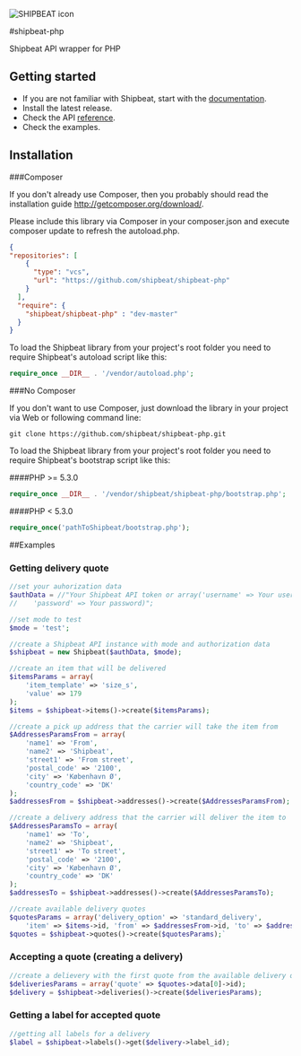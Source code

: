 ![SHIPBEAT icon](https://static1.squarespace.com/static/52629d5fe4b04f55904b46d6/t/52bbfc8ce4b0a450b451aa45/1410803511760/)

#shipbeat-php

Shipbeat API wrapper for PHP


## Getting started

- If you are not familiar with Shipbeat, start with the [documentation](http://shipbeat.com/#benefits).
- Install the latest release.
- Check the API [reference](http://docs.shipbeat.com/).
- Check the examples.


## Installation

###Composer

If you don't already use Composer, then you probably should read the installation guide http://getcomposer.org/download/.

Please include this library via Composer in your composer.json and execute composer update to refresh the autoload.php.

```json
{
"repositories": [
    {
      "type": "vcs",
      "url": "https://github.com/shipbeat/shipbeat-php"
    }
  ],
  "require": {
    "shipbeat/shipbeat-php" : "dev-master"
  }
}
```

To load the Shipbeat library from your project's root folder you need to require Shipbeat's autoload script like this:
```php
require_once __DIR__ . '/vendor/autoload.php';
```


###No Composer

If you don't want to use Composer, just download the library in your project via Web or following command line:

`git clone https://github.com/shipbeat/shipbeat-php.git`


To load the Shipbeat library from your project's root folder you need to require Shipbeat's bootstrap script like this:

####PHP >= 5.3.0

```php
require_once __DIR__ . '/vendor/shipbeat/shipbeat-php/bootstrap.php';
```

####PHP < 5.3.0

```php
require_once('pathToShipbeat/bootstrap.php');
```

##Examples

### Getting delivery quote

```php
//set your auhorization data
$authData = //"Your Shipbeat API token or array('username' => Your username,
//    'password' => Your password)";

//set mode to test
$mode = 'test';

//create a Shipbeat API instance with mode and authorization data
$shipbeat = new Shipbeat($authData, $mode);

//create an item that will be delivered
$itemsParams = array(
    'item_template' => 'size_s',
    'value' => 179
);
$items = $shipbeat->items()->create($itemsParams);

//create a pick up address that the carrier will take the item from 
$AddressesParamsFrom = array(
    'name1' => 'From',
    'name2' => 'Shipbeat',
    'street1' => 'From street',
    'postal_code' => '2100',
    'city' => 'København Ø',
    'country_code' => 'DK'
);
$addressesFrom = $shipbeat->addresses()->create($AddressesParamsFrom);

//create a delivery address that the carrier will deliver the item to
$AddressesParamsTo = array(
    'name1' => 'To',
    'name2' => 'Shipbeat',
    'street1' => 'To street',
    'postal_code' => '2100',
    'city' => 'København Ø',
    'country_code' => 'DK'
);
$addressesTo = $shipbeat->addresses()->create($AddressesParamsTo);

//create available delivery quotes
$quotesParams = array('delivery_option' => 'standard_delivery',
    'item' => $items->id, 'from' => $addressesFrom->id, 'to' => $addressesTo->id);
$quotes = $shipbeat->quotes()->create($quotesParams);`
```

### Accepting a quote (creating a delivery)

```php
//create a delievery with the first quote from the available delivery quotes
$deliveriesParams = array('quote' => $quotes->data[0]->id);
$delivery = $shipbeat->deliveries()->create($deliveriesParams);
```

### Getting a label for accepted quote

```php
//getting all labels for a delivery
$label = $shipbeat->labels()->get($delivery->label_id);
```

